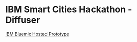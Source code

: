 IBM Smart Cities Hackathon - Diffuser
=====================================

[IBM Bluemix Hosted Prototype](http://diffuser-2015.eu-gb.mybluemix.net/)
